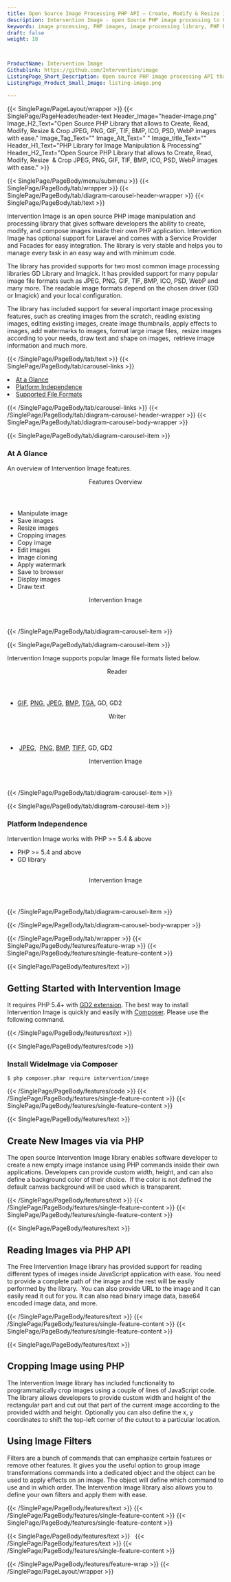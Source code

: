 ```yaml
---
title: Open Source Image Processing PHP API – Create, Modify & Resize Images
description: Intervention Image - open Source PHP image processing to Create, Read, Modify, Resize  & Crop JPEG, PNG, GIF, TIF, BMP, ICO, PSD, WebP images with ease.
keywords: image processing, PHP images, image processing library, PHP PNG API, PHP JPG, PHP image API, PHP Image creation, Modify images, Image filtering API, PHP  fade image , image filtering  API, image animation, 3d image  rendering, plasma effect, PHP Image Binarization, Display images, Transform images in PHP
draft: false
weight: 18



ProductName: Intervention Image
Githublink: https://github.com/Intervention/image
ListingPage_Short_Description: Open source PHP image processing API that enables software developers to create, edit & manipulate popular image formats like JPEG, PNG, GIF, TIF, BMP, ICO, PSD and WebP.
ListingPage_Product_Small_Image: listing-image.png 

---
```


{{< SinglePage/PageLayout/wrapper >}}
{{< SinglePage/PageHeader/header-text
Header_Image="header-image.png"
Image_H2_Text="Open Source PHP Library that allows to Create, Read, Modify, Resize  & Crop JPEG, PNG, GIF, TIF, BMP, ICO, PSD, WebP images with ease."
Image_Tag_Text=""
Image_Alt_Text=" "
Image_title_Text=""
Header_H1_Text="PHP Library for Image Manipulation & Processing"
Header_H2_Text="Open Source PHP Library that allows to Create, Read, Modify, Resize  & Crop JPEG, PNG, GIF, TIF, BMP, ICO, PSD, WebP images with ease." >}}

{{< SinglePage/PageBody/menu/submenu >}}
{{< SinglePage/PageBody/tab/wrapper >}}
{{< SinglePage/PageBody/tab/diagram-carousel-header-wrapper >}}
{{< SinglePage/PageBody/tab/text >}}



<p>Intervention Image is an open source PHP image manipulation and processing library that gives software developers the ability to create, modify, and compose images inside their own PHP application. Intervention Image has optional support for Laravel and comes with a Service Provider and Facades for easy integration. The library is very stable and helps you to manage every task in an easy way and with minimum code.</p>
<p>The library has provided supports for two most common image processing libraries GD Library and Imagick<strong>.</strong> It has provided support for many popular image file formats such as JPEG, PNG, GIF, TIF, BMP, ICO, PSD, WebP and many more. The readable image formats depend on the chosen driver (GD or Imagick) and your local configuration.</p>
<p>The library has included support for several important image processing features, such as creating images from the scratch, reading existing images, editing existing images, create image thumbnails, apply effects to images, add watermarks to images, format large image files,  resize images according to your needs, draw text and shape on images,  retrieve image information and much more.</p>

{{< /SinglePage/PageBody/tab/text >}}
{{< SinglePage/PageBody/tab/carousel-links >}}

<li data-target="#diagramcarousel" data-slide-to="0"><a href="#">At a Glance</a></li>
<li data-target="#diagramcarousel" data-slide-to="2"><a href="#">Platform Independence</a></li>
<li data-target="#diagramcarousel" data-slide-to="1"><a class="activetab" href="#">Supported File Formats</a></li>


{{< /SinglePage/PageBody/tab/carousel-links >}}
{{< /SinglePage/PageBody/tab/diagram-carousel-header-wrapper >}}
{{< SinglePage/PageBody/tab/diagram-carousel-body-wrapper >}}

{{< SinglePage/PageBody/tab/diagram-carousel-item >}}
<h3>At A Glance</h3>
<p>An overview of Intervention Image features.</p>
<div class="diagram1 d1-poi">
<div class="d1-row">
<div class="d1-col d1-right"><header>Features Overview</header>
<ul>
<li>Manipulate image</li>
<li>Save images</li>
<li>Resize images</li>
<li>Cropping images</li>
<li>Copy image</li>
<li>Edit images</li>
<li>Image cloning</li>
<li>Apply watermark</li>
<li>Save to browser</li>
<li>Display images</li>
<li>Draw text </li>
</ul>
</div>
</div>
<div class="d1-logo" style="border: none;"><header>Intervention Image</header><footer><small></small></footer></div>
<!--/logo--></div>
<!--/diagram1-->
{{< /SinglePage/PageBody/tab/diagram-carousel-item >}}

{{< SinglePage/PageBody/tab/diagram-carousel-item >}}
<p>Intervention Image supports popular Image file formats listed below.</p>
<div class="diagram1 d2  d1-poi">
<div class="d1-row">
<div class="d1-col d1-left"><header><i class="fa fa-arrows-v "> </i> Reader</header>
<ul>
<li>
<a href="https://docs.fileformat.com/image/gif/">GIF</a>,
<a href="https://docs.fileformat.com/image/png/">PNG</a>,
<a href="https://docs.fileformat.com/image/jpeg/">JPEG</a>,
<a href="https://docs.fileformat.com/image/bmp/">BMP</a>,
<a href="https://docs.fileformat.com/image/tga/">TGA</a>, 
GD, GD2 </li>
</ul>
</div>
<!--/left-->
<div class="d1-col d1-right"><header><i class="fa  fa-long-arrow-down"> </i> Writer</header>
<ul>
<li> <a href="https://docs.fileformat.com/image/jpeg/">JPEG</a>,  <a href="https://docs.fileformat.com/image/png/">PNG</a>, <a href="https://docs.fileformat.com/image/bmp/">BMP</a>, <a href="https://docs.fileformat.com/image/tiff/">TIFF</a>, GD, GD2</li>
</ul>
</div>
<!--/right--></div>
<!--/row-->
<div class="d1-logo" style="border: none;"><header>Intervention Image</header><footer><small></small></footer></div>
<!--/logo--></div>
<!--/diagram2-->
{{< /SinglePage/PageBody/tab/diagram-carousel-item >}}

{{< SinglePage/PageBody/tab/diagram-carousel-item >}}
<h3>Platform Independence</h3>
<p>Intervention Image works with PHP &gt;= 5.4 & above</p>
<div class="diagram1 d1-poi">
<div class="d1-row">
<div class="d1-col d1-right">
<ul>
<li>PHP &gt;= 5.4 and above</li>
<li>GD library</li>
</ul>
<!--/right--></div>
<!--/left-->
<div class="d1-col d1-right"> </div>
<!--/right--></div>
<!--/row-->
<div class="d1-logo" style="border: none;"><header>Intervention Image</header><footer><small></small></footer></div>
<!--/logo--></div>
<!--/diagram2 -->
{{< /SinglePage/PageBody/tab/diagram-carousel-item >}}

{{< /SinglePage/PageBody/tab/diagram-carousel-body-wrapper >}}

{{< /SinglePage/PageBody/tab/wrapper >}}
{{< SinglePage/PageBody/features/feature-wrap >}}
{{< SinglePage/PageBody/features/single-feature-content >}}

{{< SinglePage/PageBody/features/text >}}
<h2 class="h2title">Getting Started with Intervention Image</h2>
<p>It requires PHP 5.4+ with <a href="https://www.php.net/manual/en/book.image.php">GD2 extension</a>. The best way to install Intervention Image is quickly and easily with <a href="https://getcomposer.org/">Composer</a>. Please use the following command.</p>
{{< /SinglePage/PageBody/features/text >}}

{{< SinglePage/PageBody/features/code >}}
<h3><strong>Install WideImage via Composer</strong></h3>
<pre><code class="html">$ php composer.phar require intervention/image </code></pre>
{{< /SinglePage/PageBody/features/code >}}
{{< /SinglePage/PageBody/features/single-feature-content >}}
{{< SinglePage/PageBody/features/single-feature-content >}}

{{< SinglePage/PageBody/features/text >}}
<h2 class="h2title">Create New Images via via PHP</h2>
<p>The open source Intervention Image library enables software developer to create a new empty image instance using PHP commands inside their own applications. Developers can provide custom width, height, and can also define a background color of their choice.  If the color is not defined the default canvas background will be used which is transparent.</p>

{{< /SinglePage/PageBody/features/text >}}
{{< /SinglePage/PageBody/features/single-feature-content >}}
{{< SinglePage/PageBody/features/single-feature-content >}}

{{< SinglePage/PageBody/features/text >}}
<h2 class="h2title">Reading Images via PHP API</h2>
<p>The Free Intervention Image library has provided support for reading different types of images inside JavaScript application with ease. You need to provide a complete path of the image and the rest will be easily performed by the library.  You can also provide URL to the image and it can easily read it out for you. It can also read binary image data, base64 encoded image data, and more.</p>

{{< /SinglePage/PageBody/features/text >}}
{{< /SinglePage/PageBody/features/single-feature-content >}}
{{< SinglePage/PageBody/features/single-feature-content >}}

{{< SinglePage/PageBody/features/text >}}
<h2 class="h2title">Cropping Image using PHP</h2>
<p>The Intervention Image library has included functionality to programmatically crop images using a couple of lines of JavaScript code. The library allows developers to provide custom width and height of the rectangular part and cut out that part of the current image according to the provided width and height. Optionally you can also define the x, y coordinates to shift the top-left corner of the cutout to a particular location.</p>
<h2 class="h2title">Using Image Filters</h2>
<p>Filters are a bunch of commands that can emphasize certain features or remove other features. It gives you the useful option to group image transformations commands into a dedicated object and the object can be used to apply effects on an image. The object will define which command to use and in which order. The Intervention Image library also allows you to define your own filters and apply them with ease.</p>

{{< /SinglePage/PageBody/features/text >}}
{{< /SinglePage/PageBody/features/single-feature-content >}}
{{< SinglePage/PageBody/features/single-feature-content >}}

{{< SinglePage/PageBody/features/text >}}
 
{{< /SinglePage/PageBody/features/text >}}
{{< /SinglePage/PageBody/features/single-feature-content >}}

{{< /SinglePage/PageBody/features/feature-wrap >}}
{{< /SinglePage/PageLayout/wrapper >}}